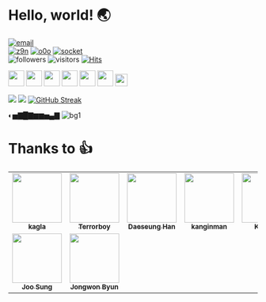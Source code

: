 # Hello, world! 🌏
[![email](https://img.shields.io/badge/email-z9n%40kakao.com-yellow)](mailto:z9n@kakao.com)  
[![z9n](https://img.shields.io/badge/site-https%3A%2F%2Fz9n.net-red)](https://z9n.net) 
[![o0o](https://img.shields.io/badge/site-https%3A%2F%2Fo0o.st-red)](https://o0o.st)
[![socket](https://img.shields.io/badge/site-https%3A%2F%2Fsocket.ms-red)](https://socket.ms)  
![followers](https://img.shields.io/github/followers/Terrorboy?style=social) 
![visitors](https://visitor-badge.laobi.icu/badge?page_id=z9n.Terrorboy)
[![Hits](https://hits.seeyoufarm.com/api/count/incr/badge.svg?url=https%3A%2F%2Fgithub.com%2Fterrorboy&count_bg=%2379C83D&title_bg=%23555555&icon=&icon_color=%23E7E7E7&title=hits&edge_flat=false)](https://hits.seeyoufarm.com)

[<img height="32" width="32" src="https://cdn.jsdelivr.net/npm/simple-icons@v3/icons/codeigniter.svg" />][ci-korea]
[<img height="32" width="32" src="https://cdn.jsdelivr.net/npm/simple-icons@v3/icons/php.svg" />][php]
[<img height="32" width="32" src="https://cdn.jsdelivr.net/npm/simple-icons@v3/icons/mariadb.svg" />][mariadb]
[<img height="32" width="32" src="https://cdn.jsdelivr.net/npm/simple-icons@v3/icons/jquery.svg" />][jquery]
[<img height="32" width="32" src="https://cdn.jsdelivr.net/npm/simple-icons@v3/icons/markdown.svg" />][markdown]
[<img height="32" width="32" src="https://cdn.jsdelivr.net/npm/simple-icons@v3/icons/github.svg" />][github]
[<img height="25" src="https://user-images.githubusercontent.com/5427199/100684136-1212f580-33bd-11eb-943e-cb2cc7420487.png" />][gnuboard]

[ci-korea]: https://cikorea.com
[php]: https://www.php.net/
[mariadb]: https://mariadb.org/
[jquery]: https://jquery.com/
[markdown]: https://en.wikipedia.org/wiki/Markdown
[github]: https://github.com/
[gnuboard]: https://sir.kr
  
  
![](https://github-readme-stats.vercel.app/api/top-langs/?username=Terrorboy&theme=onedark) 
![](https://github-readme-stats.vercel.app/api?username=Terrorboy&count_private=true&show_icons=true&theme=onedark)
[![GitHub Streak](http://github-readme-streak-stats.herokuapp.com?user=Terrorboy&theme=dark&date_format=%5BY.%5Dn.j)](https://git.io/streak-stats)
  
  
◐▅▇█▇▆▆▅▄▇
![bg1](https://user-images.githubusercontent.com/5427199/93628873-431c9480-fa22-11ea-9bc3-365a8ad72dca.jpg)


# Thanks to 👍
<!-- ALL-CONTRIBUTORS-LIST:START - Do not remove or modify this section -->
<!-- prettier-ignore-start -->
<!-- markdownlint-disable -->
<table>
  <tr>
    <td align="center"><a href="http://gnuboard.com"><img src="https://avatars1.githubusercontent.com/u/1716400?v=4" width="100px;" alt=""/><br /><sub><b>kagla</b></sub></a></td>
    <td align="center"><a href="https://z9n.net"><img src="https://avatars1.githubusercontent.com/u/5427199?v=4" width="100px;" alt=""/><br /><sub><b>Terrorboy</b></sub></a></td>
    <td align="center"><a href="https://github.com/hoksi"><img src="https://avatars3.githubusercontent.com/u/4138634?v=4" width="100px;" alt=""/><br /><sub><b>Daeseung Han</b></sub></a></td>
    <td align="center"><a href="https://github.com/kanginman"><img src="https://avatars0.githubusercontent.com/u/25993329?v=4" width="100px;" alt=""/><br /><sub><b>kanginman</b></sub></a></td>
    <td align="center"><a href="https://kkame.net"><img src="https://avatars3.githubusercontent.com/u/4939813?v=4" width="100px;" alt=""/><br /><sub><b>KKAME</b></sub></a></td>
    <td align="center"><a href="https://github.com/narusas"><img src="https://avatars1.githubusercontent.com/u/1133479?v=4" width="100px;" alt=""/><br /><sub><b>Jisung, Ahn</b></sub></a></td>
    <td align="center"><a href="https://curlychoi.dev"><img src="https://avatars0.githubusercontent.com/u/1305855?v=4" width="100px;" alt=""/><br /><sub><b>curlychoi</b></sub></a></td>
  </tr>
  <tr>
    <td align="center"><a href="https://apachezone.com"><img src="https://avatars1.githubusercontent.com/u/3310615?v=4" width="100px;" alt=""/><br /><sub><b>Joo Sung</b></sub></a></td>
    <td align="center"><a href="https://github.com/pushwing"><img src="https://avatars0.githubusercontent.com/u/13030572?v=4" width="100px;" alt=""/><br /><sub><b>Jongwon Byun</b></sub></a></td>
  </tr>
</table>

<!-- markdownlint-enable -->
<!-- prettier-ignore-end -->
<!-- ALL-CONTRIBUTORS-LIST:END -->
